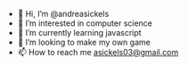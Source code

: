 - 👋 Hi, I’m @andreasickels
- 👀 I’m interested in computer science
- 🌱 I’m currently learning javascript
- 💞️ I’m looking to make my own game
- 📫 How to reach me asickels03@gmail.com

<!---
andreasickels/andreasickels is a ✨ special ✨ repository because its `README.md` (this file) appears on your GitHub profile.
You can click the Preview link to take a look at your changes.
--->
